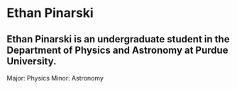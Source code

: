 # Ethan Pinarski

## Ethan Pinarski is an undergraduate student in the Department of Physics and Astronomy at Purdue University. 

Major: Physics
Minor: Astronomy
